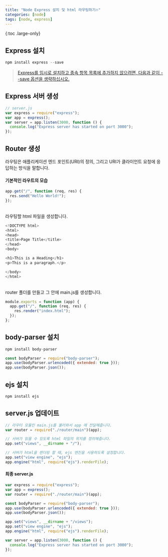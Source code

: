 ```yaml
---
title: "Node Express 설치 및 html 라우팅하기🔥"
categories: [node]
tags: [node, express]
---
```


{:toc .large-only}

## Express 설치

```js
npm install express --save
```

> [Express를 임시로 설치하고 종속 항목 목록에 추가하지 않으려면, 다음과 같이 --save 옵션을 생략하십시오.](https://expressjs.com/ko/starter/installing.html)

## Express 서버 생성

```js
// server.js
var express = require("express");
var app = express();
var server = app.listen(3000, function () {
  console.log("Express server has started on port 3000");
});
```

## Router 생성

라우팅은 애플리케이션 엔드 포인트(URI)의 정의, 그리고 URI가 클라이언트 요청에 응답하는 방식을 말합니다.

#### 기본적인 라우트의 모습

```js
app.get("/", function (req, res) {
  res.send("Hello World!");
});
```

<br/>
라우팅할 html 파일을 생성합니다.

```js
<!DOCTYPE html>
<html>
<head>
<title>Page Title</title>
</head>
<body>

<h1>This is a Heading</h1>
<p>This is a paragraph.</p>

</body>
</html>
```

<br/>
router 폴더를 만들고 그 안에 main.js를 생성합니다.

```js
module.exports = function (app) {
  app.get("/", function (req, res) {
    res.render("index.html");
  });
};
```

## body-parser 설치

```js
npm install body-parser
```

```js
const bodyParser = require("body-parser");
app.use(bodyParser.urlencoded({ extended: true }));
app.use(bodyParser.json());
```

## ejs 설치

```js
npm install ejs
```

## server.js 업데이트

```js
// 라우터 모듈인 main.js를 불러와서 app 에 전달해줍니다.
var router = require("./router/main")(app);

// 서버가 읽을 수 있도록 html 파일의 위치를 정의해줍니다.
app.set("views", __dirname + "/");

// 서버가 html을 렌더링 할 때, ejs 엔진을 사용하도록 설정합니다.
app.set("view engine", "ejs");
app.engine("html", require("ejs").renderFile);
```

#### 최종 server.js

```js
var express = require("express");
var app = express();
var router = require("./router/main")(app);

const bodyParser = require("body-parser");
app.use(bodyParser.urlencoded({ extended: true }));
app.use(bodyParser.json());

app.set("views", __dirname + "/views");
app.set("view engine", "ejs");
app.engine("html", require("ejs").renderFile);

var server = app.listen(3000, function () {
  console.log("Express server has started on port 3000");
});
```
